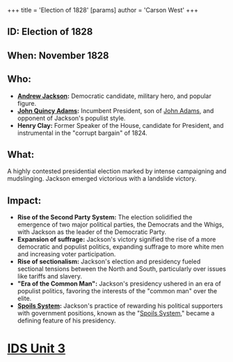 +++
 title = 'Election of 1828'
[params]
	author = 'Carson West'
+++
## ID: Election of 1828

## When: November 1828

## Who: 
* **[Andrew Jackson](./../andrew-jackson/):** Democratic candidate, military hero, and popular figure.
* **[John Quincy Adams](./../john-quincy-adams/):** Incumbent President, son of [John Adams](./../john-adams/), and opponent of Jackson's populist style.
* **Henry Clay:** Former Speaker of the House, candidate for President, and instrumental in the "corrupt bargain" of 1824.

## What: 
A highly contested presidential election marked by intense campaigning and mudslinging. Jackson emerged victorious with a landslide victory.

## Impact: 
* **Rise of the Second Party System:** The election solidified the emergence of two major political parties, the Democrats and the Whigs, with Jackson as the leader of the Democratic Party. 
* **Expansion of suffrage:** Jackson's victory signified the rise of a more democratic and populist politics, expanding suffrage to more white men and increasing voter participation.
* **Rise of sectionalism:**  Jackson's election and presidency fueled sectional tensions between the North and South, particularly over issues like tariffs and slavery. 
* **"Era of the Common Man":**  Jackson's presidency ushered in an era of populist politics, favoring the interests of the "common man" over the elite. 
* **[Spoils System](./../spoils-system/):** Jackson's practice of rewarding his political supporters with government positions, known as the "[Spoils System](./../spoils-system/)," became a defining feature of his presidency. 

# [IDS Unit 3](./../ids-unit-3/)
